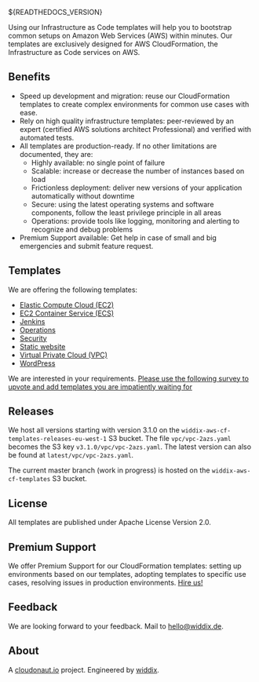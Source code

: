 ${READTHEDOCS_VERSION}

Using our Infrastructure as Code templates will help you to bootstrap common setups on Amazon Web Services (AWS) within minutes. Our templates are exclusively designed for AWS CloudFormation, the Infrastructure as Code services on AWS.

## Benefits
* Speed up development and migration: reuse our CloudFormation templates to create complex environments for common use cases with ease.
* Rely on high quality infrastructure templates: peer-reviewed by an expert (certified AWS solutions architect Professional) and verified with automated tests.
* All templates are production-ready. If no other limitations are documented, they are:
  * Highly available: no single point of failure
  * Scalable: increase or decrease the number of instances based on load
  * Frictionless deployment: deliver new versions of your application automatically without downtime
  * Secure: using the latest operating systems and software components, follow the least privilege principle in all areas
  * Operations: provide tools like logging, monitoring and alerting to recognize and debug problems
* Premium Support available: Get help in case of small and big emergencies and submit feature request.

## Templates
We are offering the following templates:

* [Elastic Compute Cloud (EC2)](./ec2/)
* [EC2 Container Service (ECS)](./ecs/)
* [Jenkins ](./jenkins/)
* [Operations](./operations/)
* [Security](./security/)
* [Static website](./static-website/)
* [Virtual Private Cloud (VPC)](./vpc/)
* [WordPress](./wordpress/)

We are interested in your requirements. [Please use the following survey to upvote and add templates you are impatiently waiting for](https://docs.google.com/forms/d/e/1FAIpQLSerhIuMuCWrHai639FoUOt8ffmMqWr0PWzLhCn3VN29VUi8TA/viewform?usp=send_form)

## Releases
We host all versions starting with version 3.1.0 on the `widdix-aws-cf-templates-releases-eu-west-1` S3 bucket.
The file `vpc/vpc-2azs.yaml` becomes the S3 key `v3.1.0/vpc/vpc-2azs.yaml`.
The latest version can also be found at `latest/vpc/vpc-2azs.yaml`.

The current master branch (work in progress) is hosted on the `widdix-aws-cf-templates` S3 bucket.

## License
All templates are published under Apache License Version 2.0.

## Premium Support
We offer Premium Support for our CloudFormation templates: setting up environments based on our templates, adopting templates to specific use cases, resolving issues in production environments. [Hire us!](https://widdix.net/)

## Feedback
We are looking forward to your feedback. Mail to [hello@widdix.de](mailto:hello@widdix.de).

## About
A [cloudonaut.io](https://cloudonaut.io/templates-for-aws-cloudformation/) project. Engineered by [widdix](https://widdix.net).
